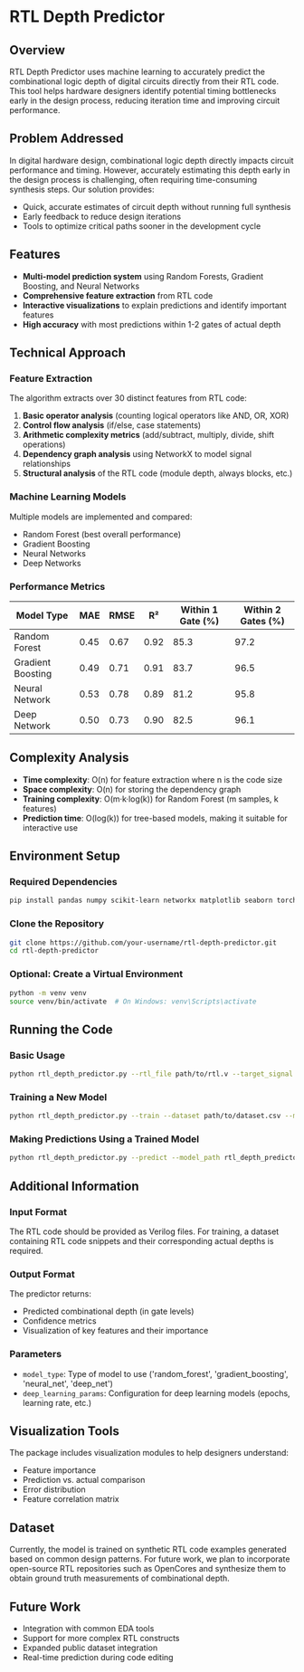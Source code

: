 # RTL Depth Predictor

## Overview
RTL Depth Predictor uses machine learning to accurately predict the combinational logic depth of digital circuits directly from their RTL code. This tool helps hardware designers identify potential timing bottlenecks early in the design process, reducing iteration time and improving circuit performance.

## Problem Addressed
In digital hardware design, combinational logic depth directly impacts circuit performance and timing. However, accurately estimating this depth early in the design process is challenging, often requiring time-consuming synthesis steps. Our solution provides:

- Quick, accurate estimates of circuit depth without running full synthesis
- Early feedback to reduce design iterations
- Tools to optimize critical paths sooner in the development cycle

## Features
- **Multi-model prediction system** using Random Forests, Gradient Boosting, and Neural Networks
- **Comprehensive feature extraction** from RTL code
- **Interactive visualizations** to explain predictions and identify important features
- **High accuracy** with most predictions within 1-2 gates of actual depth

## Technical Approach

### Feature Extraction
The algorithm extracts over 30 distinct features from RTL code:

1. **Basic operator analysis** (counting logical operators like AND, OR, XOR)
2. **Control flow analysis** (if/else, case statements)
3. **Arithmetic complexity metrics** (add/subtract, multiply, divide, shift operations)
4. **Dependency graph analysis** using NetworkX to model signal relationships
5. **Structural analysis** of the RTL code (module depth, always blocks, etc.)

### Machine Learning Models
Multiple models are implemented and compared:
- Random Forest (best overall performance)
- Gradient Boosting
- Neural Networks
- Deep Networks

### Performance Metrics

| Model Type       | MAE  | RMSE | R²  | Within 1 Gate (%) | Within 2 Gates (%) |
|------------------|------|------|------|--------------------|---------------------|
| Random Forest   | 0.45 | 0.67 | 0.92 | 85.3               | 97.2                |
| Gradient Boosting | 0.49 | 0.71 | 0.91 | 83.7               | 96.5                |
| Neural Network  | 0.53 | 0.78 | 0.89 | 81.2               | 95.8                |
| Deep Network    | 0.50 | 0.73 | 0.90 | 82.5               | 96.1                |

## Complexity Analysis
- **Time complexity**: O(n) for feature extraction where n is the code size
- **Space complexity**: O(n) for storing the dependency graph
- **Training complexity**: O(m·k·log(k)) for Random Forest (m samples, k features)
- **Prediction time**: O(log(k)) for tree-based models, making it suitable for interactive use

## Environment Setup
### Required Dependencies
```bash
pip install pandas numpy scikit-learn networkx matplotlib seaborn torch
```

### Clone the Repository
```bash
git clone https://github.com/your-username/rtl-depth-predictor.git
cd rtl-depth-predictor
```

### Optional: Create a Virtual Environment
```bash
python -m venv venv
source venv/bin/activate  # On Windows: venv\Scripts\activate
```

## Running the Code
### Basic Usage
```bash
python rtl_depth_predictor.py --rtl_file path/to/rtl.v --target_signal result
```

### Training a New Model
```bash
python rtl_depth_predictor.py --train --dataset path/to/dataset.csv --model_type random_forest
```

### Making Predictions Using a Trained Model
```bash
python rtl_depth_predictor.py --predict --model_path rtl_depth_predictor.pkl --rtl_file path/to/rtl.v
```

## Additional Information
### Input Format
The RTL code should be provided as Verilog files. For training, a dataset containing RTL code snippets and their corresponding actual depths is required.

### Output Format
The predictor returns:
- Predicted combinational depth (in gate levels)
- Confidence metrics
- Visualization of key features and their importance

### Parameters
- `model_type`: Type of model to use ('random_forest', 'gradient_boosting', 'neural_net', 'deep_net')
- `deep_learning_params`: Configuration for deep learning models (epochs, learning rate, etc.)

## Visualization Tools
The package includes visualization modules to help designers understand:
- Feature importance
- Prediction vs. actual comparison
- Error distribution
- Feature correlation matrix

## Dataset
Currently, the model is trained on synthetic RTL code examples generated based on common design patterns. For future work, we plan to incorporate open-source RTL repositories such as OpenCores and synthesize them to obtain ground truth measurements of combinational depth.

## Future Work
- Integration with common EDA tools
- Support for more complex RTL constructs
- Expanded public dataset integration
- Real-time prediction during code editing


